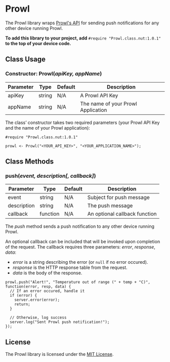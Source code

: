 # Prowl #

The Prowl library wraps [Prowl's API](http://www.prowlapp.com/) for sending push notifications for any other device running Prowl.

**To add this library to your project, add** `#require "Prowl.class.nut:1.0.1"` **to the top of your device code.**

## Class Usage ##

### Constructor: Prowl(*apiKey, appName*) ###

| Parameter     | Type         | Default | Description |
| ------------- | ------------ | ------- | ----------- |
| apiKey        | string       | N/A     | A Prowl API Key |
| appName       | string       | N/A     | The name of your Prowl Application |

The class’ constructor takes two required parameters (your Prowl API Key and the name of your Prowl application):

```squirrel
#require "Prowl.class.nut:1.0.1"

prowl <- Prowl("<YOUR_API_KEY>", "<YOUR_APPLICATION_NAME>");
```

## Class Methods ##

### push(*event, description[, callback]*) ##

| Parameter   | Type      | Default | Description  |
| ----------- | --------- | ------- | ----------- |
| event       | string    | N/A     | Subject for push message |
| description | string    | N/A     | The push message |
| callback    | function  | N/A     | An optional callback function |

The *push* method sends a push notification to any other device running Prowl.

An optional callback can be included that will be invoked upon completion of the request. The callback requires three parameters: *error*, *response*, *data*:

- *error* is a string describing the error (or `null` if no error occured).
- *response* is the HTTP response table from the request.
- *data* is the body of the response.

```squirrel
prowl.push("Alert!", "Temperature out of range (" + temp + "C)", function(error, resp, data) {
  // If an error occured, handle it
  if (error) {
    server.error(error);
    return;
  }
  
  // Otherwise, log success
  server.log("Sent Prowl push notification!");
});
```

## License ##

The Prowl library is licensed under the [MIT License](https://github.com/electricimp/Prowl/blob/master/LICENSE).
